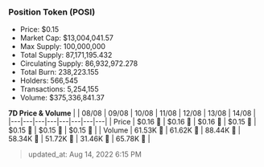 
  ### Position Token (POSI)
  - Price: $0.15
  - Market Cap: $13,004,041.57
  - Max Supply: 100,000,000
  - Total Supply: 87,171,195.432
  - Circulating Supply: 86,932,972.278
  - Total Burn: 238,223.155
  - Holders: 566,545
  - Transactions: 5,254,155
  - Volume: $375,336,841.37

  **7D Price & Volume**
  | | 08&#x2F;08 | 09&#x2F;08 | 10&#x2F;08 | 11&#x2F;08 | 12&#x2F;08 | 13&#x2F;08 | 14&#x2F;08 |
  |---|---|---|---|---|---|---|---|
  | Price | $0.16 🚀 | $0.16 🔻 | $0.16 🚀 | $0.15 🔻 | $0.15 🔻 | $0.15 🚀 | $0.15 🔻 |
  | Volume | 61.53K 🔻 | 61.62K 🚀 | 88.44K 🚀 | 58.34K 🔻 | 51.72K 🔻 | 31.46K 🔻 | 65.78K 🚀 |

  > updated_at: Aug 14, 2022 6:15 PM
